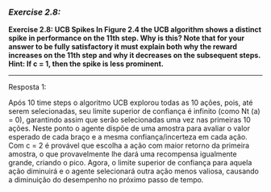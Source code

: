 ### *Exercise 2.8:* 

**Exercise 2.8: UCB Spikes In Figure 2.4 the UCB algorithm shows a distinct spike in performance on the 11th step. Why is this? Note that for your answer to be fully satisfactory it must explain both why the reward increases on the 11th step and why it decreases on the subsequent steps. Hint: If c = 1, then the spike is less prominent.**

---
Resposta 1:

Após 10 time steps o algoritmo UCB explorou todas as 10 ações, pois, até serem selecionadas, seu limite superior de confiança é infinito (como Nt (a) = 0), garantindo assim que serão selecionadas uma vez nas primeiras 10 ações. Neste ponto o agente dispõe de uma amostra para avaliar o valor esperado de cada braço e a mesma confiança/incerteza em cada ação. Com c = 2 é provável que escolha a ação com maior retorno da primeira amostra, o que provavelmente lhe dará uma recompensa igualmente grande, criando o pico. Agora, o limite superior de confiança para aquela ação diminuirá e o agente selecionará outra ação menos valiosa, causando a diminuição do desempenho no próximo passo de tempo.
